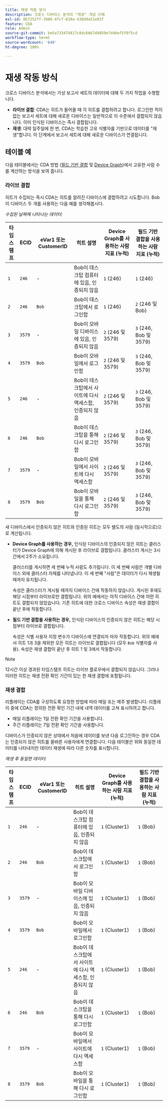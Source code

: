 ```yaml
---
title: 재생 작동 방식
description: 크로스 디바이스 분석의 "재생" 개념 이해
exl-id: 0b7252ff-3986-4fcf-810a-438d9a51e01f
feature: CDA
role: Admin
source-git-commit: be5a73347d417c8dc6667d4059e7d46ef5f0f5cd
workflow-type: tm+mt
source-wordcount: '649'
ht-degree: 100%

---
```


# 재생 작동 방식

크로스 디바이스 분석에서는 가상 보고서 세트의 데이터에 대해 두 가지 작업을 수행합니다.

* **라이브 결합**: CDA는 히트가 들어올 때 각 히트를 결합하려고 합니다. 로그인한 적이 없는 보고서 세트에 대해 새로운 디바이스는 일반적으로 이 수준에서 결합되지 않습니다. 이미 인식된 디바이스는 즉시 결합됩니다.
* **재생**: 대략 일주일에 한 번, CDA는 학습한 고유 식별자를 기반으로 데이터를 &quot;재생&quot;합니다. 이 단계에서 보고서 세트에 대해 새로운 디바이스가 연결됩니다.

## 테이블 예

다음 테이블에서는 CDA 방법 ([필드 기반 결합](field-based-stitching.md) 및 [Device Graph](device-graph.md))에서 고유한 사람 수를 계산하는 방식을 보여 줍니다.

### 라이브 결합

히트가 수집되는 즉시 CDA는 히트를 알려진 디바이스에 결합하려고 시도합니다. Bob이 디바이스 두 개를 사용하는 다음 예를 생각해봅시다.

*수집된 날짜에 나타나는 데이터:*

| 타임스탬프 | ECID | eVar1 또는 CustomerID | 히트 설명 | Device Graph를 사용하는 사람 지표 (누적) | 필드 기반 결합을 사용하는 사람 지표 (누적) |
| --- | --- | --- | --- | --- | --- |
| `1` | `246` | - | Bob이 데스크탑 컴퓨터에 있음, 인증되지 않음 | `1`  (246) | `1`  (246) |
| `2` | `246` | `Bob` | Bob이 데스크탑에서 로그인함 | `1`  (246) | `2`  (246 및 Bob) |
| `3` | `3579` | - | Bob이 모바일 디바이스에 있음, 인증되지 않음 | `2`  (246 및 3579) | `3`  (246, Bob 및 3579) |
| `4` | `3579` | `Bob` | Bob이 모바일에서 로그인함 | `2`  (246 및 3579) | `3`  (246, Bob 및 3579) |
| `5` | `246` | - | Bob이 데스크탑에서 사이트에 다시 액세스함, 인증되지 않음 | `2`  (246 및 3579) | `3`  (246, Bob 및 3579) |
| `6` | `246` | `Bob` | Bob이 데스크탑을 통해 다시 로그인함 | `2`  (246 및 3579) | `3`  (246, Bob 및 3579) |
| `7` | `3579` | - | Bob이 모바일에서 사이트에 다시 액세스함 | `2`  (246 및 3579) | `3`  (246, Bob 및 3579) |
| `8` | `3579` | `Bob` | Bob이 모바일을 통해 다시 로그인함 | `2`  (246 및 3579) | `3`  (246, Bob 및 3579) |

새 디바이스에서 인증되지 않은 히트와 인증된 히트는 모두 별도의 사람 (일시적으로)으로 계산됩니다.

* **Device Graph를 사용하는 경우,** 인식된 디바이스의 인증되지 않은 히트는 클러스터가 Device Graph에 의해 게시된 후 라이브로 결합됩니다. 클러스터 게시는 3시간에서 2주가 소요됩니다.

  클러스터를 게시하면 세 번째 누적 사람도 추가됩니다. 이 세 번째 사람은 개별 디바이스 외에 클러스터 자체를 나타냅니다. 이 세 번째 &quot;사람&quot;은 데이터가 다시 재생될 때까지 유지됩니다.

  속성은 클러스터가 게시될 때까지 디바이스 간에 작동하지 않습니다. 게시된 후에도 해당 시점부터 라이브로만 결합됩니다. 위의 예에서는 아직 디바이스 간에 어떤 히트도 결합되지 않았습니다. 기존 히트에 대한 크로스 디바이스 속성은 재생 결합이 끝난 후에 작동합니다.
* **필드 기반 결합을 사용하는 경우,** 인식된 디바이스의 인증되지 않은 히트는 해당 시점부터 라이브로 결합됩니다.

  속성은 식별 사용자 지정 변수가 디바이스에 연결되자 마자 작동합니다. 위의 예에서 히트 1과 3을 제외한 모든 히트는 라이브로 결합됩니다 (모두 `Bob` 식별자를 사용). 속성은 재생 결합이 끝난 후 히트 1 및 3에서 작동합니다.

>[!NOTE]
>
>12시간 이상 경과된 타임스탬프 히트는 라이브 플로우에서 결합되지 않습니다. 그러나 이러한 히트는 재생 전환 확인 기간이 있는 한 재생 결합에 포함됩니다.

### 재생 결합

리플레이는 CDA를 구성하도록 요청한 방법에 따라 매일 또는 매주 발생합니다. 리플레이 중에 CDA는 정의된 전환 확인 기간 내에 내역 데이터를 고쳐 표시하려고 합니다.

* 매일 리플레이는 1일 전환 확인 기간을 사용합니다.
* 주간 리플레이는 7일 전환 확인 기간을 사용합니다.

디바이스가 인증되지 않은 상태에서 처음에 데이터를 보낸 다음 로그인하는 경우 CDA는 인증되지 않은 히트를 올바른 사용자에게 연결합니다. 다음 테이블은 위와 동일한 데이터를 나타내지만 데이터 재생에 따라 다른 숫자를 표시합니다.

*재생 후 동일한 데이터:*

| 타임스탬프 | ECID | eVar1 또는 CustomerID | 히트 설명 | Device Graph를 사용하는 사람 지표 (누적) | 필드 기반 결합을 사용하는 사람 지표 (누적) |
| --- | --- | --- | --- | --- | --- |
| `1` | `246` | - | Bob이 데스크탑 컴퓨터에 있음, 인증되지 않음 | `1`  (Cluster1) | `1`  (Bob) |
| `2` | `246` | `Bob` | Bob이 데스크탑에서 로그인함 | `1`  (Cluster1) | `1`  (Bob) |
| `3` | `3579` | - | Bob이 모바일 디바이스에 있음, 인증되지 않음 | `1`  (Cluster1) | `1`  (Bob) |
| `4` | `3579` | `Bob` | Bob이 모바일에서 로그인함 | `1`  (Cluster1) | `1`  (Bob) |
| `5` | `246` | - | Bob이 데스크탑에서 사이트에 다시 액세스함, 인증되지 않음 | `1`  (Cluster1) | `1`  (Bob) |
| `6` | `246` | `Bob` | Bob이 데스크탑을 통해 다시 로그인함 | `1`  (Cluster1) | `1`  (Bob) |
| `7` | `3579` | - | Bob이 모바일에서 사이트에 다시 액세스함 | `1`  (Cluster1) | `1`  (Bob) |
| `8` | `3579` | `Bob` | Bob이 모바일을 통해 다시 로그인함 | `1`  (Cluster1) | `1`  (Bob) |

